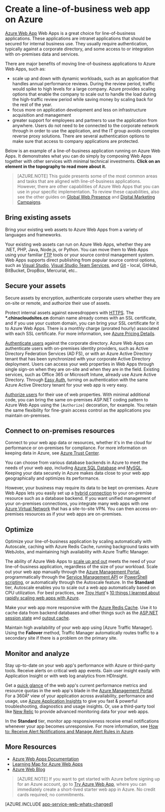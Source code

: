 <properties 
	pageTitle="Create a line-of-business web app on Azure Web App" 
	description="This guide provides a technical overview of how to use Azure Web Apps to create intranet, line-of-business applications. This includes authentication strategies, service bus relay, and monitoring." 
	editor="jimbe" 
	manager="wpickett" 
	authors="cephalin" 
	services="app-service\web" 
	documentationCenter=""/>

<tags
	ms.service="app-service-web"
	ms.date="12/10/2015"
	wacn.date=""/>



# Create a line-of-business web app on Azure

[Azure Web App](/documentation/services/web-sites/) Web Apps is a great choice for line-of-business applications. These applications are intranet applications that should be secured for internal business use. They usually require authentication, typically against a corporate directory, and some access to or integration with on-premises data and services. 

There are major benefits of moving line-of-business applications to Azure Web Apps, such as:

-  scale up and down with dynamic workloads, such as an application that handles annual performance reviews. During the review period, traffic would spike to high levels for a large company. Azure provides scaling options that enable the company to scale out to handle the load during the high-traffic review period while saving money by scaling back for the rest of the year. 
-  focus more on application development and less on infrastructure acquisition and management
-  greater support for employees and partners to use the application from anywhere. Users do not need to be connected to the corporate network through in order to use the application, and the IT group avoids complex reverse proxy solutions. There are several authentication options to make sure that access to company applications are protected.

Below is an example of a line-of-business application running on Azure Web Apps. It demonstrates what you can do simply by composing Web Apps together with other services with minimal technical investments. **Click on an element in the topography to read more about it.** 

<object type="image/svg+xml" data="https://sidneyhcontent.blob.core.windows.net/documentation/web-app-notitle.svg" width="100%" height="100%"></object>

> [AZURE.NOTE]
> This guide presents some of the most common areas and tasks that are aligned with line-of-business applications. However, there are other capabilities of Azure Web Apps that you can use in your specific implementation. To review these capabilities, also see the other guides on [Global Web Presence](/documentation/articles/web-sites-global-web-presence-solution-overview) and [Digital Marketing Campaigns](/documentation/articles/web-sites-digital-marketing-application-solution-overview).

## Bring existing assets

Bring your existing web assets to Azure Web Apps from a variety of languages and frameworks.

Your existing web assets can run on Azure Web Apps, whether they are .NET, PHP, Java, Node.js, or Python. You can move them to Web Apps using your familiar [FTP] tools or your source control management system. Web Apps supports direct publishing from popular source control options, such as [Visual Studio], [Visual Studio Team Services], and [Git] - local, GitHub, BitBucket, DropBox, Mercurial, etc..

## Secure your assets

Secure assets by encryption, authenticate corporate users whether they are on-site or remote, and authorize their use of assets. 

Protect internal assets against eavesdroppers with [HTTPS]. The **\*.chinacloudsites.cn** domain name already comes with an SSL certificate, and if you use your custom domain, you can bring your SSL certificate for it to Azure Web Apps. There is a monthly charge (prorated hourly) associated with each SSL certificate. For more information, see [Azure Pricing Details].

[Authenticate users] against the corporate directory. Azure Web Apps can authenticate users with on-premises identity providers, such as Active Directory Federation Services (AD FS), or with an Azure Active Directory tenant that has been synchronized with your corporate Active Directory deployment. Users can access your web properties in Web Apps through single sign-on when they are on-site and when they are in the field. Existing services, such as Office 365 or Microsoft Intune, already use Azure Active Directory. Through [Easy Auth], turning on authentication with the same Azure Active Directory tenant for your web app is very easy. 

[Authorize users] for their use of web properties. With minimal additional code, you can bring the same on-premises ASP.NET coding pattern to Azure Web Apps using the `[Authorize]` decoration, for example. You retain the same flexibility for fine-grain access control as the applications you maintain on-premises.

## Connect to on-premises resources ##

Connect to your web app data or resources, whether it's in the cloud for performance or on-premises for compliance. For more information on keeping data in Azure, see [Azure Trust Center]. 

You can choose from various database backends in Azure to meet the needs of your web app, including [Azure SQL Database] and [MySQL]. Keeping your data securely in Azure makes data close to your web app geographically and optimizes its performance.

However, your business may require its data to be kept on-premises. Azure Web Apps lets you easily set up a [hybrid connection] to your on-premise resource such as a database backend. If you want unified management of your on-premises connections, you integrate many web apps with one [Azure Virtual Network] that has a site-to-site VPN. You can then access on-premises resources as if your web apps are on-premises.

## Optimize

Optimize your line-of-business application by scaling automatically with Autoscale, caching with Azure Redis Cache, running background tasks with WebJobs, and maintaining high availability with Azure Traffic Manager.

The ability of Azure Web Apps to [scale up and out] meets the need of your line-of-business application, regardless of the size of your workload. Scale out your web app manually through the [Azure Management Portal], programmatically through the [Service Management API] or [PowerShell scripting], or automatically through the Autoscale feature. In the **Standard** tier, Autoscale enables you to scale out a web app automatically based on CPU utilization. For best practices, see [Troy Hunt]'s [10 things I learned about rapidly scaling web apps with Azure].

Make your web app more responsive with the [Azure Redis Cache]. Use it to cache data from backend databases and other things such as the [ASP.NET session state] and [output cache].

Maintain high availability of your web app using [Azure Traffic Manager]. Using the **Failover** method, Traffic Manager automatically routes traffic to a secondary site if there is a problem on the primary site.

## Monitor and analyze

Stay up-to-date on your web app's performance with Azure or third-party tools. Receive alerts on critical web app events. Gain user insight easily with Application Insight or with web log analytics from HDInsight. 

Get a [quick glance] of the web app's current performance metrics and resource quotas in the web app's blade in the [Azure Management Portal](https://manage.windowsazure.cn/). For a 360Â° view of your application across availability, performance and usage, use [Azure Application Insights] to give you fast & powerful troubleshooting, diagnostics and usage insights. Or, use a third-party tool like [New Relic] to provide advanced monitoring data for your web apps.

In the **Standard** tier, monitor app responsiveness receive email notifications whenever your app becomes unresponsive. For more information, see [How to: Receive Alert Notifications and Manage Alert Rules in Azure].

## More Resources

- [Azure Web Apps Documentation](/home/features/web-site/)
- [Learning Map for Azure Web Apps](/documentation/learning-paths/appservice-webapps/)
- [Azure Web Blog](/blog/tags/网站/)

>[AZURE.NOTE] If you want to get started with Azure before signing up for an Azure account, go to [Try Azure Web App](https://tryappservice.azure.com/), where you can immediately create a short-lived starter web app in Azure. No credit cards required; no commitments.

[AZURE.INCLUDE [app-service-web-whats-changed](../includes/app-service-web-whats-changed.md)]



[Azure Web App]: /home/features/web-site/

[FTP]: /documentation/articles/web-sites-deploy#ftp
[Visual Studio]:web-sites-dotnet-get-started.md
[Visual Studio Team Services]:../cloud-services-continuous-delivery-use-vso.md
[Git]:web-sites-publish-source-control.md

[HTTPS]:web-sites-configure-ssl-certificate.md
[Azure Pricing Details]: /home/features/web-site#price
[Authenticate users]:web-sites-authentication-authorization.md
[Easy Auth]:/blog/2014/11/13/azure-websites-authentication-authorization/
[Authorize users]:web-sites-authentication-authorization.md

[Azure Trust Center]:/support/trust-center/
[MySQL]:web-sites-php-mysql-deploy-use-git.md
[Azure SQL Database]:web-sites-dotnet-deploy-aspnet-mvc-app-membership-oauth-sql-database.md
[hybrid connection]:web-sites-hybrid-connection-get-started.md
[Azure Virtual Network]:web-sites-integrate-with-vnet.md

[scale up and out]:web-sites-scale.md
[Azure Management Portal]:http://manage.windowsazure.cn/
[Service Management API]:http://msdn.microsoft.com/zh-cn/library/azure/ee460799.aspx
[PowerShell scripting]:http://msdn.microsoft.com/zh-cn/library/azure/jj152841.aspx
[Troy Hunt]:https://twitter.com/troyhunt
[10 things I learned about rapidly scaling web apps with Azure]:http://www.troyhunt.com/2014/09/10-things-i-learned-about-rapidly.html
[Azure Redis Cache]:/blog/2014/06/05/mvc-movie-app-with-azure-redis-cache-in-15-minutes/
[ASP.NET session state]:https://msdn.microsoft.com/zh-cn/library/azure/dn690522.aspx
[output cache]:https://msdn.microsoft.com/zh-cn/library/azure/dn798898.aspx

[quick glance]:web-sites-monitor.md
[Azure Application Insights]:http://blogs.msdn.com/b/visualstudioalm/archive/2015/01/07/application-insights-and-azure-websites.aspx
[New Relic]:../store-new-relic-cloud-services-dotnet-application-performance-management.md
[How to: Receive Alert Notifications and Manage Alert Rules in Azure]:http://msdn.microsoft.com/zh-cn/library/azure/dn306638.aspx

 
